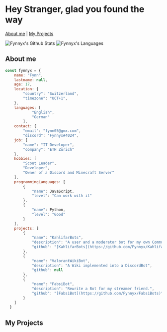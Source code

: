 # Hey Stranger, glad you found the way

[About me](https://github.com/Fynnyx#about-me) | [My Projects](https://github.com/Fynnyx#my-projects)

![Fynnyx's Github Stats](https://github-readme-stats.vercel.app/api?username=Fynnyx&title_color=e5b05e&icon_color=8c61db&text_color=e06151&bg_color=23272e&show_icons=true&hide_border=true&count_private=true)
![Fynnyx's Languages](https://github-readme-stats.vercel.app/api/top-langs?username=Fynnyx&layout=compact&title_color=e5b05e&icon_color=8c61db&text_color=317dde&bg_color=23272e&hide_border=true)


## About me

```javascript
const fynnyx = {
    name: "Fynn",
    lastname: null,
    age: 17,
    location: {
        "country": "Switzerland",
        "timezone": "UCT+1",
    },
    languages: [
            "English",
            "German"
        ],
    contact: {
        "email": "fynn05@gmx.com",
        "discord": "Fynnyx#4024",
    job: {
        "name": "IT Developer",
        "company": "ETH Zürich"
    },
    hobbies: [
        "Scout Leader",
        "Developer",
        "Owner of a Discord and Minecraft Server"
    ],
    programmingLanguages: [
        {
            "name": JavaScript,
            "level": "Can work with it"
        },
        {
            "name": Python,
            "level": "Good"
        }
    ],
    projects: [
        {
            "name": "KahlifarBots",
            "description": "A user and a moderator bot for my own Community Discord Server",
            "github": "[KahlifarBots](https://github.com/Fynnyx/KahlifarBots)"
        },
        {
            "name": "ValorantWikiBot",
            "description": "A Wiki implemented into a DiscordBot",
            "github": null
        },
        {
            "name": "FabsiBot",
            "description": "Rewrite a Bot for my streamer friend.",
            "github": "[FabsiBot](https://github.com/Fynnyx/FabsiBots)"
        }
    ]
  }    
```

## My Projects
